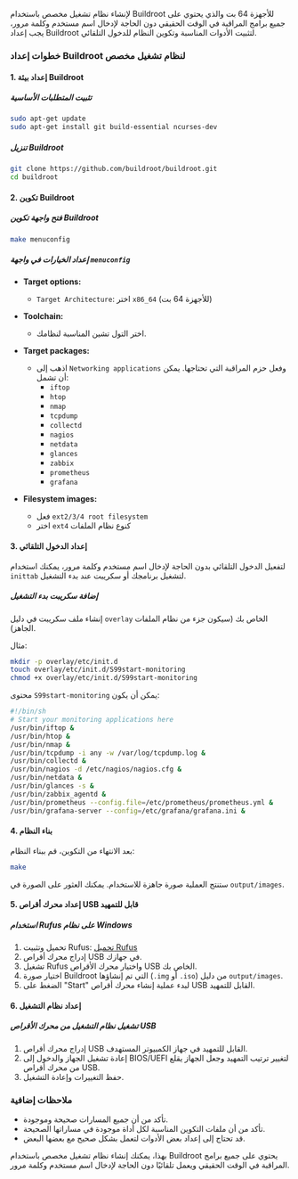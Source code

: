 لإنشاء نظام تشغيل مخصص باستخدام Buildroot للأجهزة 64 بت والذي يحتوي على جميع برامج المراقبة في الوقت الحقيقي دون الحاجة لإدخال اسم مستخدم وكلمة مرور، يجب إعداد Buildroot لتثبيت الأدوات المناسبة وتكوين النظام للدخول التلقائي.

### خطوات إعداد Buildroot لنظام تشغيل مخصص

#### 1. إعداد بيئة Buildroot

##### تثبيت المتطلبات الأساسية

```bash
sudo apt-get update
sudo apt-get install git build-essential ncurses-dev
```

##### تنزيل Buildroot

```bash
git clone https://github.com/buildroot/buildroot.git
cd buildroot
```

#### 2. تكوين Buildroot

##### فتح واجهة تكوين Buildroot

```bash
make menuconfig
```

##### إعداد الخيارات في واجهة `menuconfig`

- **Target options:**
  - `Target Architecture`: اختر `x86_64` (للأجهزة 64 بت)

- **Toolchain:**
  - اختر التول تشين المناسبة لنظامك.

- **Target packages:**
  - اذهب إلى `Networking applications` وفعل حزم المراقبة التي تحتاجها. يمكن أن تشمل:
    - `iftop`
    - `htop`
    - `nmap`
    - `tcpdump`
    - `collectd`
    - `nagios`
    - `netdata`
    - `glances`
    - `zabbix`
    - `prometheus`
    - `grafana`
  
- **Filesystem images:**
  - فعل `ext2/3/4 root filesystem`
  - اختر `ext4` كنوع نظام الملفات

#### 3. إعداد الدخول التلقائي

لتفعيل الدخول التلقائي بدون الحاجة لإدخال اسم مستخدم وكلمة مرور، يمكنك استخدام `inittab` لتشغيل برنامجك أو سكريبت عند بدء التشغيل.

##### إضافة سكريبت بدء التشغيل

إنشاء ملف سكريبت في دليل `overlay` الخاص بك (سيكون جزء من نظام الملفات الجاهز).

مثال:
```bash
mkdir -p overlay/etc/init.d
touch overlay/etc/init.d/S99start-monitoring
chmod +x overlay/etc/init.d/S99start-monitoring
```

محتوى `S99start-monitoring` يمكن أن يكون:
```bash
#!/bin/sh
# Start your monitoring applications here
/usr/bin/iftop &
/usr/bin/htop &
/usr/bin/nmap &
/usr/bin/tcpdump -i any -w /var/log/tcpdump.log &
/usr/bin/collectd &
/usr/bin/nagios -d /etc/nagios/nagios.cfg &
/usr/bin/netdata &
/usr/bin/glances -s &
/usr/bin/zabbix_agentd &
/usr/bin/prometheus --config.file=/etc/prometheus/prometheus.yml &
/usr/bin/grafana-server --config=/etc/grafana/grafana.ini &
```

#### 4. بناء النظام

بعد الانتهاء من التكوين، قم ببناء النظام:
```bash
make
```

ستنتج العملية صورة جاهزة للاستخدام. يمكنك العثور على الصورة في `output/images`.

#### 5. إعداد محرك أقراص USB قابل للتمهيد

##### استخدام Rufus على نظام Windows

1. تحميل وتثبيت Rufus: [تحميل Rufus](https://rufus.ie/)
2. إدراج محرك أقراص USB في جهازك.
3. تشغيل Rufus واختيار محرك الأقراص USB الخاص بك.
4. اختيار صورة Buildroot التي تم إنشاؤها (`.img` أو `.iso`) من دليل `output/images`.
5. الضغط على "Start" لبدء عملية إنشاء محرك أقراص USB القابل للتمهيد.

#### 6. إعداد نظام التشغيل

##### تشغيل نظام التشغيل من محرك الأقراص USB

1. إدراج محرك أقراص USB القابل للتمهيد في جهاز الكمبيوتر المستهدف.
2. إعادة تشغيل الجهاز والدخول إلى BIOS/UEFI لتغيير ترتيب التمهيد وجعل الجهاز يقلع من محرك أقراص USB.
3. حفظ التغييرات وإعادة التشغيل.

### ملاحظات إضافية

- تأكد من أن جميع المسارات صحيحة وموجودة.
- تأكد من أن ملفات التكوين المناسبة لكل أداة موجودة في مساراتها الصحيحة.
- قد تحتاج إلى إعداد بعض الأدوات لتعمل بشكل صحيح مع بعضها البعض.

بهذا، يمكنك إنشاء نظام تشغيل مخصص باستخدام Buildroot يحتوي على جميع برامج المراقبة في الوقت الحقيقي ويعمل تلقائيًا دون الحاجة لإدخال اسم مستخدم وكلمة مرور.

